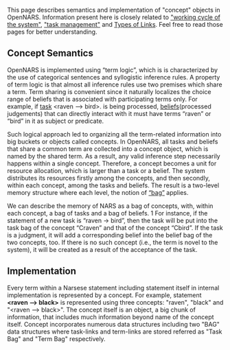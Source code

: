 This page describes semantics and implementation of "concept" objects in OpenNARS. Information present here is closely related to ["working cycle of the system"](https://github.com/opennars/opennars/wiki/Working-Cycle), ["task management"](https://github.com/opennars/opennars/wiki/Tasks-Management-in-OpenNARS) and [Types of Links](https://github.com/opennars/opennars/wiki/Types-of-Links:-task-and-term-links). Feel free to read those pages for better understanding. 

## Concept Semantics
OpenNARS is implemented using “term logic”, which is is characterized by the use of categorical sentences and syllogistic
inference rules. A property of term logic is that almost all inference rules use two premises which share a term. Term sharing is convenient since it naturally localizes the choice range of beliefs that is associated with participating terms only. For example, if [task](https://github.com/opennars/opennars/wiki/Type-of-Links:-task-and-term-links) <raven --> bird>. is being processed, [beliefs](https://github.com/opennars/opennars/wiki/Tasks-Management-in-OpenNARS)(processed judgements) that can directly interact with it must have terms “raven” or “bird” in it as subject or predicate.

Such logical approach led to organizing all the term-related information into big buckets or objects called concepts. In OpenNARS, all tasks and beliefs that share a common term are collected into a concept object, which is named by the shared term. As a result, any valid inference step necessarily happens within a single concept. Therefore, a concept becomes a unit for resource allocation, which is larger than a task or a belief. The system distributes its resources firstly among the concepts, and then secondly, within each concept, among the tasks and beliefs. The result is a two-level memory structure where each level, the notion of [“bag”](https://github.com/opennars/opennars/wiki/System-Memory-(bag,-overall-structure)) applies. 




We can describe the memory of NARS as a bag of concepts, with, within each concept, a bag of tasks and a bag of beliefs. 1
For instance, if the statement of a new task is “raven → bird”, then
the task will be put into the task bag of the concept “Craven” and that of
the concept “Cbird”. If the task is a judgment, it will add a corresponding
belief into the belief bag of the two concepts, too. If there is no such concept
(i.e., the term is novel to the system), it will be created as a result of the
acceptance of the task.

## Implementation
Every term within a Narsese statement including statement itself in internal implementation is represented by a concept. For example, statement **<raven --> black>** is represented using three concepts: "raven", "black" and "<raven --> black>". The concept itself is an object, a big chunk of information, that includes much information beyond name of the concept itself. Concept incorporates numerous data structures including two "BAG" data structures where task-links and term-links are stored referred as "Task Bag" and "Term Bag" respectively.